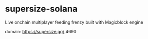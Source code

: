 # supersize-solana
Live onchain multiplayer feeding frenzy built with Magicblock engine


domain: https://supersize.gg/
4690
